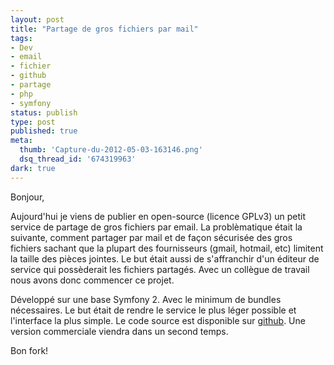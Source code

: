 ```yaml
---
layout: post
title: "Partage de gros fichiers par mail"
tags:
- Dev
- email
- fichier
- github
- partage
- php
- symfony
status: publish
type: post
published: true
meta:
  thumb: 'Capture-du-2012-05-03-163146.png'
  dsq_thread_id: '674319963'
dark: true
---
```

Bonjour,

Aujourd'hui je viens de publier en open-source (licence GPLv3) un petit service de partage de gros fichiers par email. La problèmatique était la suivante, comment partager par mail et de façon sécurisée des gros fichiers sachant que la plupart des fournisseurs (gmail, hotmail, etc) limitent la taille des pièces jointes. Le but était aussi de s'affranchir d'un éditeur de service qui possèderait les fichiers partagés. Avec un collègue de travail nous avons donc commencer ce projet.

Développé sur une base Symfony 2. Avec le minimum de bundles nécessaires. Le but était de rendre le service le plus léger possible et l'interface la plus simple. Le code source est disponible sur [github](https://github.com/wanadev/fiftysent "Fiftysent"). Une version commerciale viendra dans un second temps.

Bon fork!
